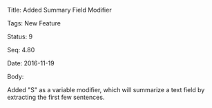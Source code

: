 Title:  Added Summary Field Modifier

Tags:   New Feature

Status: 9

Seq:    4.80

Date:   2016-11-19

Body:

Added &quot;S&quot; as a variable modifier, which will summarize a text field by extracting the first few sentences.
